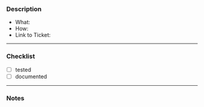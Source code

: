### Description

- What:
- How:
- Link to Ticket:

---

### Checklist

- [ ] tested
- [ ] documented

---

### Notes
